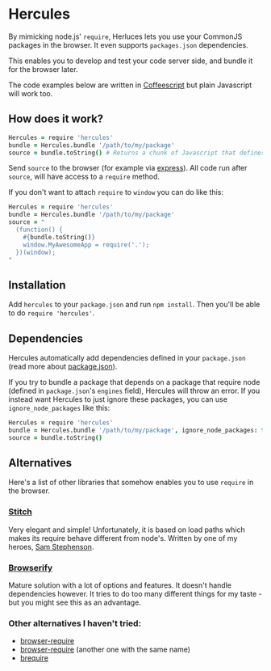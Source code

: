 # Hercules

By mimicking node.js' `require`, Herluces lets you use your CommonJS packages in the browser. It even supports `packages.json` dependencies.

This enables you to develop and test your code server side, and bundle it for the browser later.

The code examples below are written in [Coffeescript](http://coffeescript.org/) but plain Javascript will work too.

## How does it work?

```coffeescript
Hercules = require 'hercules'
bundle = Hercules.bundle '/path/to/my/package'
source = bundle.toString() # Returns a chunk of Javascript that defines this.require
```

Send `source` to the browser (for example via [express](http://expressjs.com/)). All code run after `source`, will have access to a `require` method.

If you don't want to attach `require` to `window` you can do like this:

```coffeescript
Hercules = require 'hercules'
bundle = Hercules.bundle '/path/to/my/package'
source = "
  (function() {
    #{bundle.toString()}
    window.MyAwesomeApp = require('.');
  })(window);
"
```

## Installation

Add `hercules` to your `package.json` and run `npm install`. Then you'll be able to do `require 'hercules'`.

## Dependencies

Hercules automatically add dependencies defined in your `package.json` (read more about [package.json](http://wiki.commonjs.org/wiki/Packages/1.0)).

If you try to bundle a package that depends on a package that require node (defined in `package.json`'s `engines` field), Hercules will throw an error. If you instead want Hercules to just ignore these packages, you can use `ignore_node_packages` like this:

```coffeescript
Hercules = require 'hercules'
bundle = Hercules.bundle '/path/to/my/package', ignore_node_packages: true
source = bundle.toString()
```

## Alternatives

Here's a list of other libraries that somehow enables you to use `require` in the browser.

### [Stitch](https://github.com/sstephenson/stitch)

Very elegant and simple! Unfortunately, it is based on load paths which makes its require behave different from node's. Written by one of my heroes, [Sam Stephenson](http://twitter.com/sstephenson).

### [Browserify](https://github.com/substack/node-browserify)

Mature solution with a lot of options and features. It doesn't handle dependencies however. It tries to do too many different things for my taste - but you might see this as an advantage.

### Other alternatives I haven't tried:

* [browser-require](https://github.com/rsms/browser-require)
* [browser-require](https://github.com/bnoguchi/browser-require) (another one with the same name)
* [brequire](https://github.com/weepy/brequire)